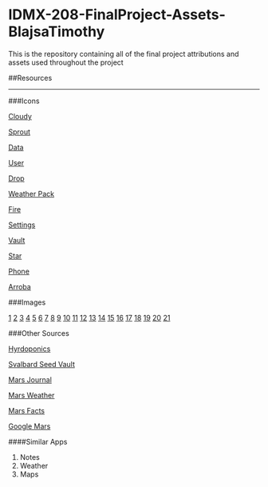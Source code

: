 # IDMX-208-FinalProject-Assets-BlajsaTimothy
This is the repository containing all of the final project attributions and assets used throughout the project

##Resources

----------------------------------------------------------------------------------------------------------------

###Icons

[Cloudy](https://www.flaticon.com/free-icon/cloudy_2932445?term=weather&page=1&position=2&page=1&position=2&related_id=2932445&origin=search)

[Sprout](https://www.flaticon.com/free-icon/sprout_3077346?term=seeds&page=1&position=2&page=1&position=2&related_id=3077346&origin=search)

[Data](https://www.flaticon.com/free-icon/data_993762?term=data&page=1&position=4&page=1&position=4&related_id=993762&origin=search)

[User](https://www.flaticon.com/free-icon/user_848043?term=user&page=1&position=10&page=1&position=10&related_id=848043&origin=search)

[Drop](https://www.flaticon.com/free-icon/drop_606797?term=rain&page=1&position=34&page=1&position=34&related_id=606797&origin=search)

[Weather Pack](https://www.flaticon.com/packs/weather-78?k=1618847575145)

[Fire](https://www.flaticon.com/free-icon/fire_2985511?term=fire&page=1&position=10&page=1&position=10&related_id=2985511&origin=search)

[Settings](https://www.flaticon.com/free-icon/settings_3524636?term=settings&page=1&position=5&page=1&position=5&related_id=3524636&origin=search)

[Vault](https://www.flaticon.com/free-icon/vault_291122?term=vault&page=1&position=13&page=1&position=13&related_id=291122&origin=search)

[Star](https://www.flaticon.com/free-icon/star_786331?term=star&page=1&position=5&page=1&position=5&related_id=786331&origin=search)

[Phone](https://www.flaticon.com/free-icon/phone_2947981?term=phone&page=1&position=11&page=1&position=11&related_id=2947981&origin=search)

[Arroba](https://www.flaticon.com/download/icon/684816?icon_id=684816&author=1&team=1&keyword=Arroba&pack=684800&style=Lineal&style_id=4&format=png&color=%23000000&colored=1&size=512&selection=1&premium=0&search=email&search=email)

###Images

[1](https://unsplash.com/photos/N3BQHYOVq5E?utm_source=unsplash&utm_medium=referral&utm_content=creditShareLink)
[2](https://unsplash.com/photos/NR_tXTuyTak?utm_source=unsplash&utm_medium=referral&utm_content=creditShareLink)
[3](https://unsplash.com/photos/pZ-XFIrJMtE?utm_source=unsplash&utm_medium=referral&utm_content=creditShareLink)
[4](https://unsplash.com/photos/LTMaAwxanGk?utm_source=unsplash&utm_medium=referral&utm_content=creditShareLink)
[5](https://unsplash.com/photos/zYUn4R37o_U?utm_source=unsplash&utm_medium=referral&utm_content=creditShareLink)
[6](https://unsplash.com/photos/eVcfzGhVpYc?utm_source=unsplash&utm_medium=referral&utm_content=creditShareLink)
[7](https://unsplash.com/photos/KakCH7MvcP8?utm_source=unsplash&utm_medium=referral&utm_content=creditShareLink)
[8](https://unsplash.com/photos/yNB8niq1qCk?utm_source=unsplash&utm_medium=referral&utm_content=creditShareLink)
[9](https://unsplash.com/photos/PHbtjiC5u70?utm_source=unsplash&utm_medium=referral&utm_content=creditShareLink)
[10](https://unsplash.com/photos/y2MeW00BdBo?utm_source=unsplash&utm_medium=referral&utm_content=creditShareLink)
[11](https://unsplash.com/photos/8Y-aaZ8fYmk?utm_source=unsplash&utm_medium=referral&utm_content=creditShareLink)
[12](https://unsplash.com/photos/ZugQ-1NBaO0?utm_source=unsplash&utm_medium=referral&utm_content=creditShareLink)
[13](https://unsplash.com/photos/oZ4Krez3X5o?utm_source=unsplash&utm_medium=referral&utm_content=creditShareLink)
[14](https://unsplash.com/photos/UI1OXPbb5DQ?utm_source=unsplash&utm_medium=referral&utm_content=creditShareLink)
[15](https://unsplash.com/photos/7aAuhhChOus?utm_source=unsplash&utm_medium=referral&utm_content=creditShareLink)
[16](https://unsplash.com/photos/geYw6L4-WU8?utm_source=unsplash&utm_medium=referral&utm_content=creditShareLink)
[17](https://unsplash.com/photos/geYw6L4-WU8?utm_source=unsplash&utm_medium=referral&utm_content=creditShareLink)
[18](https://unsplash.com/photos/geYw6L4-WU8?utm_source=unsplash&utm_medium=referral&utm_content=creditShareLink)
[19](https://unsplash.com/photos/geYw6L4-WU8?utm_source=unsplash&utm_medium=referral&utm_content=creditShareLink)
[20](https://unsplash.com/photos/geYw6L4-WU8?utm_source=unsplash&utm_medium=referral&utm_content=creditShareLink)
[21](https://unsplash.com/photos/6AAptb2kBak?utm_source=unsplash&utm_medium=referral&utm_content=creditShareLink)

###Other Sources

[Hyrdoponics](https://en.wikipedia.org/wiki/Hydroponics)

[Svalbard Seed Vault](https://www.croptrust.org/our-work/svalbard-global-seed-vault/)

[Mars Journal](http://phoenix.lpl.arizona.edu/mars143.php)

[Mars Weather](https://www.weather.gov/fsd/mars)

[Mars Facts](https://mars.nasa.gov/all-about-mars/facts/)

[Google Mars](https://www.google.com/mars/)

####Similar Apps

1. Notes
2. Weather
3. Maps

